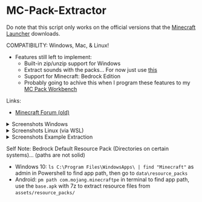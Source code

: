 # MC-Pack-Extractor

Do note that this script only works on the official versions that the [Minecraft Launcher](https://minecraft.gamepedia.com/Java_Edition_launcher) downloads.

COMPATIBILITY: Windows, Mac, & Linux!

* Features still left to implement:
  - Built-in zip/unzip support for Windows
  - Extract sounds with the packs... For now just use [this](https://minecraft.gamepedia.com/Tutorials/Sound_directory)
  - Support for Minecraft: Bedrock Edition 
  * Probably going to achive this when I program these features to my [MC Pack Workbench](https://thealiendrew.github.io/mcpw)

Links:
  - [Minecraft Forum (old)](https://www.minecraftforum.net/forums/mapping-and-modding-java-edition/resource-packs/resource-pack-discussion/2962634-script-minecraft-default-pack-extractor)

<details><summary>Screenshots Windows</summary>
<p>
  
![Script on startup](https://i.postimg.cc/XJTpHpR7/1win.png)
![Script after entering version](https://i.postimg.cc/mkCh0T43/2win.png)

</p>
</details>

<details><summary>Screenshots Linux (via WSL)</summary>
<p>
  
![Script on startup](https://i.postimg.cc/pT9mJD16/1lin.png)
![Script after entering version](https://i.postimg.cc/59CHHSzH/2lin.png)

</p>
</details>

<details><summary>Screenshots Example Extraction</summary>
<p>
  
![Where it archived to](https://i.postimg.cc/ZKzW6vPw/3win.png)
![What's inside it](https://i.postimg.cc/tCdYkR2p/4win.png)

</p>
</details>

Self Note:
Bedrock Default Resource Pack (Directories on certain systems)... (paths are not solid)
- Windows 10: `ls C:\Program Files\WindowsApps\ | find "Minecraft"` as admin in Powershell to find app path, then go to `data\resource_packs`
- Android: `pm path com.mojang.minecraftpe` in terminal to find app path, use the `base.apk` with 7z to extract resource files from `assets/resource_packs/`
